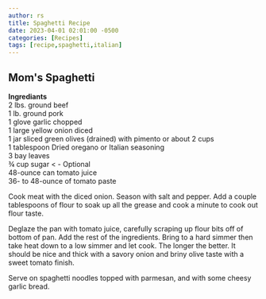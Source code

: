 ```yaml
---
author: rs
title: Spaghetti Recipe   
date: 2023-04-01 02:01:00 -0500 
categories: [Recipes]
tags: [recipe,spaghetti,italian] 
---
```


## Mom's Spaghetti
**Ingrediants**  
2 lbs. ground beef  
1 lb. ground pork  
1 glove garlic chopped  
1 large yellow onion diced  
1 jar sliced green olives (drained) with pimento or about 2 cups  
1 tablespoon Dried oregano or Italian seasoning  
3 bay leaves  
¾ cup sugar < - Optional  
48-ounce can tomato juice  
36- to 48-ounce of tomato paste  

Cook meat with the diced onion. Season with salt and pepper. Add a couple tablespoons of flour to soak up all the grease and cook a minute to cook out flour taste.  

Deglaze the pan with tomato juice, carefully scraping up flour bits off of bottom of pan. Add the rest of the ingredients. Bring to a hard simmer then take heat down to a low simmer and let cook. The longer the better. It should be nice and thick with a savory onion and briny olive taste with a sweet tomato finish.  

Serve on spaghetti noodles topped with parmesan, and with some cheesy garlic bread.
